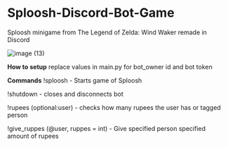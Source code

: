 # Sploosh-Discord-Bot-Game
Sploosh minigame from The Legend of Zelda: Wind Waker remade in Discord


![image (13)](https://github.com/PianoPsychopath/Sploosh-Discord-Bot-Game/assets/136649946/abaadaeb-7a35-4fa8-82dc-5cca7cca248b)

**How to setup**
replace values in main.py for bot_owner id and bot token

**Commands**
!sploosh - Starts game of Sploosh

!shutdown - closes and disconnects bot

!rupees (optional:user) - checks how many rupees the user has or tagged person

!give_ruppes (@user, ruppes = int) - Give specified person specified amount of rupees

